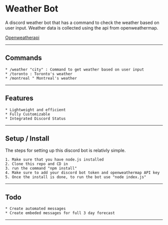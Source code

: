 # Weather Bot

A discord weather bot that has a command to check the weather based on user input. Weather data is collected using the api from openweathermap. 

[Openweatherapi](https://openweathermap.org/) 

---

## Commands
	* /weather "city" : Command to get weather based on user input
	* /toronto : Toronto's weather
	* /montreal " Montreal's weather

---

## Features
	* Lightweight and efficient
	* Fully Customizable 
	* Integrated Discord Status

---

## Setup / Install
The steps for setting up this discord bot is relativly simple. 

	1. Make sure that you have node.js installed
	2. Clone this repo and CD in 
	3. run the command "npm install"
	4. Make sure to add your discord bot token and openweathermap API key
	5. Once the install is done, to run the bot use "node index.js"

---

## Todo
	* Create automated messages 
	* Create embeded messages for full 3 day forecast

---

